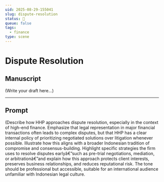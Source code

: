 ```yaml
---
uid: 2025-08-29-155041
slug: dispute-resolution
status: 💬
queue: false
tags:
  - finance
type: scene
---
```


# Dispute Resolution

## Manuscript

(Write your draft here...)

---

## Prompt

(Describe how HHP approaches dispute resolution, especially in the context of high-end finance. Emphasize that legal representation in major financial transactions often leads to complex disputes, but that HHP has a clear internal policy of prioritizing negotiated solutions over litigation whenever possible. Illustrate how this aligns with a broader Indonesian tradition of compromise and consensus-building. Highlight specific strategies the firm uses to resolve disputes earlyâ€”such as pre-trial negotiations, mediation, or arbitrationâ€”and explain how this approach protects client interests, preserves business relationships, and reduces reputational risk. The tone should be professional but accessible, suitable for an international audience unfamiliar with Indonesian legal culture.
